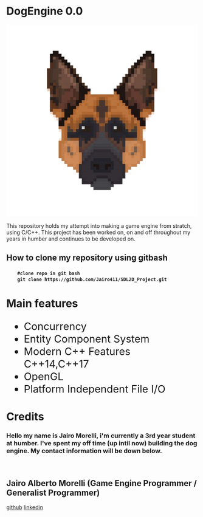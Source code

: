 
# DogEngine 0.0
![DOGENGINELOGO](DogEngineMascot.png)

<p>This repository holds my attempt into making a game engine from stratch, using C/C++. This project has been worked on, on and off throughout my years in humber and continues to be developed on.<p> 

## How to clone my repository using gitbash
<h4> <h4>

```gitbash
    #clone repo in git bash  
    git clone https://github.com/Jairo411/SDL2D_Project.git
```


# Main features
<ul style="font-size:27px">
    <li>
 Concurrency 
    </li>
    <li>
 Entity Component System 
    </li>
    <li>
 Modern C++ Features C++14,C++17 
    </li>
    <li>
    OpenGL
    </li>
    <li>
    Platform Independent File I/O
    </li>
</ul>

# Credits 

<h3> Hello my name is Jairo Morelli, i'm currently a 3rd year student at humber.
I've spent my off time (up intil now) building the dog engine. My contact information will be down below.</h3>


<p>&nbsp</p>

<h2> Jairo Alberto Morelli (Game Engine Programmer / Generalist Programmer)</h2>

[github](https://github.com/Jairo411)
[linkedin](https://www.linkedin.com/in/jairo-morelli-b1018514b)
